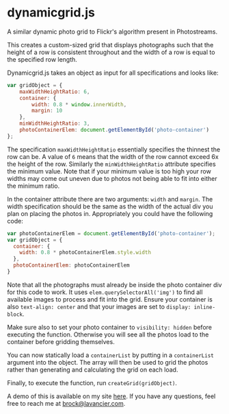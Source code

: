 # dynamicgrid.js
A similar dynamic photo grid to Flickr's algorithm present in Photostreams.

This creates a custom-sized grid that displays photographs such that the height of a row is consistent throughout and the width of a row is equal to the specified row length.

Dynamicgrid.js takes an object as input for all specifications and looks like:

```javascript
var gridObject = {
	maxWidthHeightRatio: 6,
	container: {
		width: 0.8 * window.innerWidth,
		margin: 10
	},
	minWidthHeightRatio: 3,
	photoContainerElem: document.getElementById('photo-container')
};
```

The specification `maxWidthHeightRatio` essentially specifies the thinnest the row can be. A value of `6` means that the width of the row cannot exceed 6x the height of the row. Similarly the `minWidthHeightRatio` attribute specifies the minimum value. Note that if your minimum value is too high your row widths may come out uneven due to photos not being able to fit into either the minimum ratio.

In the container attribute there are two arguments: `width` and `margin`. The width specification should be the same as the width of the actual div you plan on placing the photos in. Appropriately you could have the following code:

```javascript
var photoContainerElem = document.getElementById('photo-container');
var gridObject = {
  container: {
    width: 0.8 * photoContainerElem.style.width
  },
  photoContainerElem: photoContainerElem
}
```

Note that all the photographs must already be inside the photo container div for this code to work. It uses `elem.querySelectorAll('img')` to find all available images to process and fit into the grid. Ensure your container is also `text-align: center` and that your images are set to `display: inline-block`.

Make sure also to set your photo container to `visibility: hidden` before executing the function. Otherwise you will see all the photos load to the container before gridding themselves.

You can now statically load a `containerList` by putting in a `containerList` argument into the object. The array will then be used to grid the photos rather than generating and calculating the grid on each load.

Finally, to execute the function, run `createGrid(gridObject)`.

A demo of this is available on my site [here](http://lavancier.com/dynamicgrid/test.html).
If you have any questions, feel free to reach me at [brock@lavancier.com](brock@lavancier.com).

